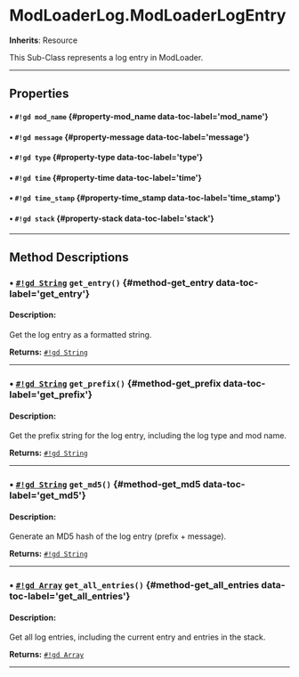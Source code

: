 # ModLoaderLog.ModLoaderLogEntry
**Inherits**: Resource


This Sub-Class represents a log entry in ModLoader.
<hr style="border-width: thick">

## Properties
#### • `#!gd mod_name` {#property-mod_name data-toc-label='mod_name'} 
#### • `#!gd message` {#property-message data-toc-label='message'} 
#### • `#!gd type` {#property-type data-toc-label='type'} 
#### • `#!gd time` {#property-time data-toc-label='time'} 
#### • `#!gd time_stamp` {#property-time_stamp data-toc-label='time_stamp'} 
#### • `#!gd stack` {#property-stack data-toc-label='stack'} 

<hr style="border-width: thick">

## Method Descriptions
### • [`#!gd String`](https://docs.godotengine.org/en/stable/classes/class_string.html) <code class="highlight">get_entry()</code> {#method-get_entry data-toc-label='get_entry'}
#### Description:
Get the log entry as a formatted string.

**Returns:**
 [`#!gd String`](https://docs.godotengine.org/en/stable/classes/class_string.html)
***
### • [`#!gd String`](https://docs.godotengine.org/en/stable/classes/class_string.html) <code class="highlight">get_prefix()</code> {#method-get_prefix data-toc-label='get_prefix'}
#### Description:
Get the prefix string for the log entry, including the log type and mod name.

**Returns:**
 [`#!gd String`](https://docs.godotengine.org/en/stable/classes/class_string.html)
***
### • [`#!gd String`](https://docs.godotengine.org/en/stable/classes/class_string.html) <code class="highlight">get_md5()</code> {#method-get_md5 data-toc-label='get_md5'}
#### Description:
Generate an MD5 hash of the log entry (prefix + message).

**Returns:**
 [`#!gd String`](https://docs.godotengine.org/en/stable/classes/class_string.html)
***
### • [`#!gd Array`](https://docs.godotengine.org/en/stable/classes/class_array.html) <code class="highlight">get_all_entries()</code> {#method-get_all_entries data-toc-label='get_all_entries'}
#### Description:
Get all log entries, including the current entry and entries in the stack.

**Returns:**
 [`#!gd Array`](https://docs.godotengine.org/en/stable/classes/class_array.html)
***
